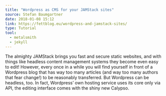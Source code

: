 ```yaml
---
title: "Wordpress as CMS for your JAMStack sites"
source: Stefan Baumgartner
date: 2018-01-08 15:12
link: https://fettblog.eu/wordpress-and-jamstack-sites/
type: Tutorial
tool:
  - metalsmith
  - jekyll
---
```

The almighty JAMStack brings you fast and secure static websites, and with things like headless content management systems they become even easy to edit! However, every once in a while you will find yourself in front of a Wordpress blog that has way too many articles (and way too many authors that fear change!) to be reasonably transferred. But Wordpress can be headless, too. In fact, Wordpress’ own hosting service uses its core only via API, the editing interface comes with the shiny new Calypso.





